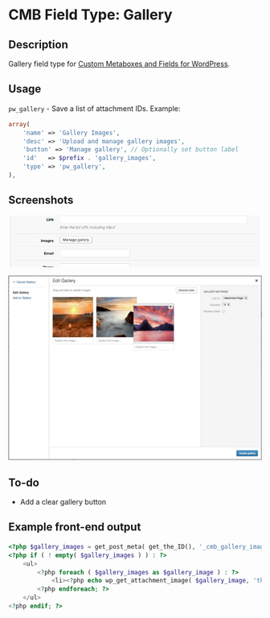 # CMB Field Type: Gallery

## Description

Gallery field type for [Custom Metaboxes and Fields for WordPress](https://github.com/jaredatch/Custom-Metaboxes-and-Fields-for-WordPress).

## Usage

`pw_gallery` - Save a list of attachment IDs. Example:

```php
array(
	'name' => 'Gallery Images',
	'desc' => 'Upload and manage gallery images',
	'button' => 'Manage gallery', // Optionally set button label
	'id'   => $prefix . 'gallery_images',
	'type' => 'pw_gallery',
),
```

## Screenshots

![Image](screenshot-1.png?raw=true)

![Image](screenshot-2.png?raw=true)

## To-do
* Add a clear gallery button

## Example front-end output

```php
<?php $gallery_images = get_post_meta( get_the_ID(), '_cmb_gallery_images', true ); ?>
<?php if ( ! empty( $gallery_images ) ) : ?>
	<ul>
		<?php foreach ( $gallery_images as $gallery_image ) : ?>
			<li><?php echo wp_get_attachment_image( $gallery_image, 'thumbnail' ); ?></li>
		<?php endforeach; ?>
	</ul>
<?php endif; ?>
```